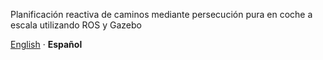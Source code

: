 Planificación reactiva de caminos mediante persecución pura en coche a escala utilizando ROS y Gazebo

<!-- IDIOMAS ------------------------------------------------------------------------------------------------------------------->
<div>
    <p align="left">
        <a href="/README-en.md">English<a> · <b>Español</b>
    </p>
</div>
